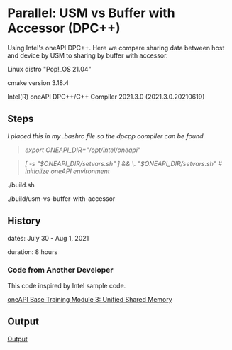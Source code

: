 # Parallel: USM vs Buffer with Accessor (DPC++)

Using Intel's oneAPI DPC++.  Here we compare sharing data between host and device by USM to sharing by buffer with accessor.

Linux distro "Pop!_OS 21.04"

cmake version 3.18.4

Intel(R) oneAPI DPC++/C++ Compiler 2021.3.0 (2021.3.0.20210619)

## Steps

*I placed this in my .bashrc file so the dpcpp compiler can be found.*

> *export ONEAPI_DIR="/opt/intel/oneapi"*

> *[ -s "$ONEAPI_DIR/setvars.sh" ] && \. "$ONEAPI_DIR/setvars.sh"  # initialize oneAPI environment*

./build.sh

./build/usm-vs-buffer-with-accessor

## History

dates: July 30 - Aug 1, 2021

duration: 8 hours

### Code from Another Developer

This code inspired by Intel sample code.

[oneAPI Base Training Module 3: Unified Shared Memory](https://devcloud.intel.com/oneapi/get_started/baseTrainingModules/)

## Output

[Output](https://github.com/TallDave67/parallel-usm-vs-buffer-with-accessor/blob/main/oneapi/output.txt)
